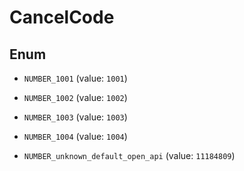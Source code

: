 

# CancelCode

## Enum


* `NUMBER_1001` (value: `1001`)

* `NUMBER_1002` (value: `1002`)

* `NUMBER_1003` (value: `1003`)

* `NUMBER_1004` (value: `1004`)

* `NUMBER_unknown_default_open_api` (value: `11184809`)



